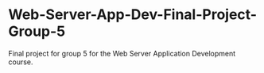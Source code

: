 # Web-Server-App-Dev-Final-Project-Group-5
Final project for group 5 for the Web Server Application Development course.
